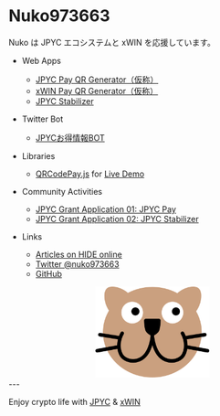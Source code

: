# Nuko973663

Nuko は JPYC エコシステムと xWIN を応援しています。

- Web Apps

  - [JPYC Pay QR Generator（仮称）](https://nuko973663.github.io/jpycpayqr/)
  - [xWIN Pay QR Generator（仮称）](https://nuko973663.github.io/jpycpayqr/xwin.html)
  - [JPYC Stabilizer](https://nuko973663.github.io/JPYCstabilizer/)

- Twitter Bot
  - [JPYCお得情報BOT](https://twitter.com/jpycbot) 

- Libraries

  - [QRCodePay.js](https://github.com/Nuko973663/qrcodepayjs) for [Live Demo](https://nuko973663.github.io/qrcodepayjs/)

- Community Activities

  - [JPYC Grant Application 01: JPYC Pay](https://nuko973663.github.io/jpyc_grant_application_01)
  - [JPYC Grant Application 02: JPYC Stabilizer](https://nuko973663.github.io/jpyc_grant_application_02)

- Links
  - [Articles on HIDE online](https://hide.ac/user-articles?id=3gUbh2HlsmdPc5jsyjyrqcxJM6x2)
  - [Twitter @nuko973663](https://twitter.com/nuko973663)
  - [GitHub](https://github.com/Nuko973663)

<div style="text-align:center">
<img src="img/favicon.svg" width=200px>
</div>
---

Enjoy crypto life with [JPYC](https://jpyc.jp/) & [xWIN](https://xwin.finance/)
